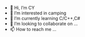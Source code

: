 - 👋 Hi, I’m CY
- 👀 I’m interested in camping 
- 🌱 I’m currently learning C/C++,C#
- 💞️ I’m looking to collaborate on ...
- 📫 How to reach me ...

<!---
pix0127/pix0127 is a ✨ special ✨ repository because its `README.md` (this file) appears on your GitHub profile.
You can click the Preview link to take a look at your changes.
--->
